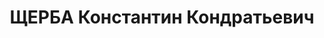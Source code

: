 ---
title: ЩЕРБА Константин Кондратьевич
description: 'Род. в 1884, Австрия, г. Станислав, член ВКП(б) в 1930-1935. Дорожный
  мастер тюменской судоверфи.

  Арестован 29.01.1937. Приговор: ВК ВС СССР, 20.01.1938 – ВМН. Расстрелян 20.01.1938,
  Свердловск.

  Реабилитирован февраль 1958'
---